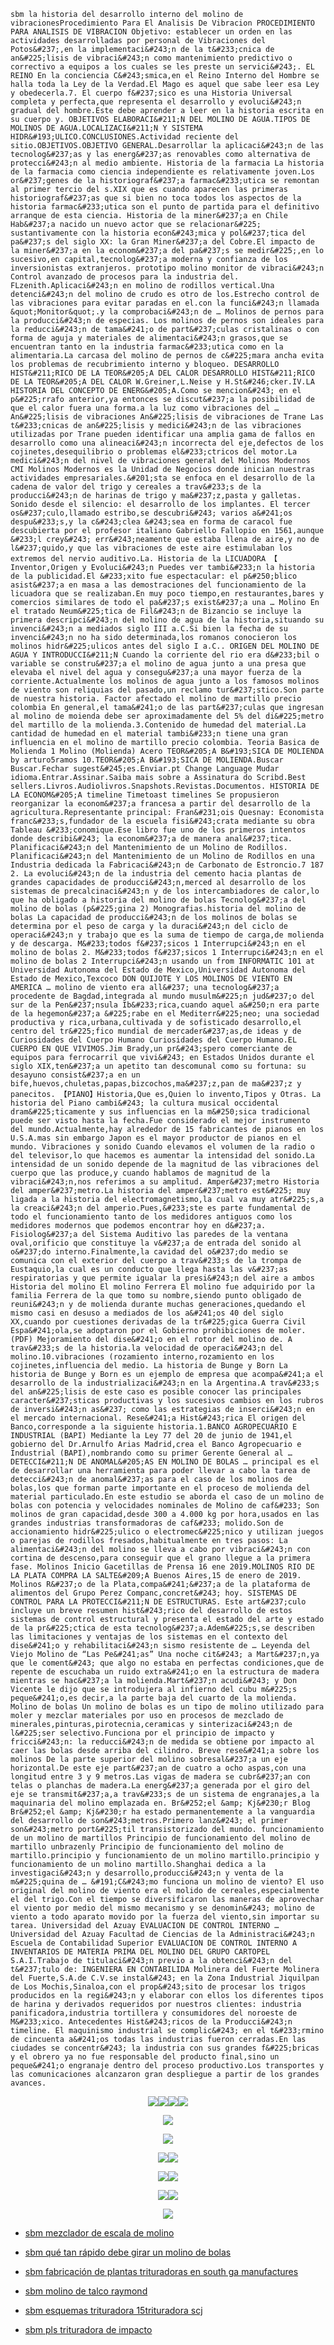 
```
sbm la historia del desarrollo interno del molino de vibracionesProcedimiento Para El Analisis De Vibracion PROCEDIMIENTO PARA ANALISIS DE VIBRACION Objetivo: establecer un orden en las actividades desarrolladas por personal de Vibraciones del Potos&#237;,en la implementaci&#243;n de la t&#233;cnica de an&#225;lisis de vibraci&#243;n como mantenimiento predictivo o correctivo a equipos a los cuales se les preste un servici&#243;. EL REINO En la conciencia C&#243;smica,en el Reino Interno del Hombre se halla toda la Ley de la Verdad.El Mago es aquel que sabe leer esa Ley y obedecerla.7. El cuerpo f&#237;sico es una Historia Universal completa y perfecta,que representa el desarrollo y evoluci&#243;n gradual del hombre.Este debe aprender a leer en la historia escrita en su cuerpo y. OBJETIVOS ELABORACI&#211;N DEL MOLINO DE AGUA.TIPOS DE MOLINOS DE AGUA.LOCALIZACI&#211;N Y SISTEMA HIDR&#193;ULICO.CONCLUSIONES.Actividad reciente del sitio.OBJETIVOS.OBJETIVO GENERAL.Desarrollar la aplicaci&#243;n de las tecnolog&#237;as y las energ&#237;as renovables como alternativa de protecci&#243;n al medio ambiente. Historia de la farmacia La historia de la farmacia como ciencia independiente es relativamente joven.Los or&#237;genes de la historiograf&#237;a farmac&#233;utica se remontan al primer tercio del s.XIX que es cuando aparecen las primeras historiograf&#237;as que si bien no toca todos los aspectos de la historia farmac&#233;utica son el punto de partida para el definitivo arranque de esta ciencia. Historia de la miner&#237;a en Chile Hab&#237;a nacido un nuevo actor que se relacionar&#225; sustantivamente con la historia econ&#243;mica y pol&#237;tica del pa&#237;s del siglo XX: la Gran Miner&#237;a del Cobre.El impacto de la miner&#237;a en la econom&#237;a del pa&#237;s se medir&#225;,en lo sucesivo,en capital,tecnolog&#237;a moderna y confianza de los inversionistas extranjeros. prototipo molino monitor de vibraci&#243;n Control avanzado de procesos para la industria del. FLzenith.Aplicaci&#243;n en molino de rodillos vertical.Una detenci&#243;n del molino de crudo es otro de los.Estrecho control de las vibraciones para evitar paradas en el.con la funci&#243;n llamada &quot;Monitor&quot;.y la comprobaci&#243;n de … Molinos de pernos para la producci&#243;n de especias. Los molinos de pernos son ideales para la reducci&#243;n de tama&#241;o de part&#237;culas cristalinas o con forma de aguja y materiales de alimentaci&#243;n grasos,que se encuentran tanto en la industria farmac&#233;utica como en la alimentaria.La carcasa del molino de pernos de c&#225;mara ancha evita los problemas de recubrimiento interno y bloqueo. DESARROLLO HIST&#211;RICO DE LA TEOR&#205;A DEL CALOR DESARROLLO HIST&#211;RICO DE LA TEOR&#205;A DEL CALOR W.Greiner,L.Neise y H.St&#246;cker.IV.LA HISTORIA DEL CONCEPTO DE ENERG&#205;A.Como se mencion&#243; en el p&#225;rrafo anterior,ya entonces se discut&#237;a la posibilidad de que el calor fuera una forma.a la luz como vibraciones del … An&#225;lisis de vibraciones An&#225;lisis de vibraciones de Trane Las t&#233;cnicas de an&#225;lisis y medici&#243;n de las vibraciones utilizadas por Trane pueden identificar una amplia gama de fallos en desarrollo como una alineaci&#243;n incorrecta del eje,defectos de los cojinetes,desequilibrio o problemas el&#233;ctricos del motor.La medici&#243;n del nivel de vibraciones general del Molinos Modernos CMI Molinos Modernos es la Unidad de Negocios donde inician nuestras actividades empresariales.&#201;sta se enfoca en el desarrollo de la cadena de valor del trigo y cereales a trav&#233;s de la producci&#243;n de harinas de trigo y ma&#237;z,pasta y galletas. Sonido desde el silencio: el desarrollo de los implantes. El tercer os&#237;culo,llamado estribo,se descubri&#243; varios a&#241;os despu&#233;s,y la c&#243;clea &#243;sea en forma de caracol fue descubierta por el profesor italiano Gabriello Fallopio en 1561,aunque &#233;l crey&#243; err&#243;neamente que estaba llena de aire,y no de l&#237;quido,y que las vibraciones de este aire estimulaban los extremos del nervio auditivo.La. Historia de la LICUADORA 【 Inventor,Origen y Evoluci&#243;n Puedes ver tambi&#233;n la historia de la publicidad.El &#233;xito fue espectacular: el p&#250;blico asist&#237;a en masa a las demostraciones del funcionamiento de la licuadora que se realizaban.En muy poco tiempo,en restaurantes,bares y comercios similares de todo el pa&#237;s exist&#237;a una … Molino En el tratado Neum&#225;tica de Fil&#243;n de Bizancio se incluye la primera descripci&#243;n del molino de agua de la historia,situando su invenci&#243;n a mediados siglo III a.C.Si bien la fecha de su invenci&#243;n no ha sido determinada,los romanos conocieron los molinos hidr&#225;ulicos antes del siglo I a.C.. ORIGEN DEL MOLINO DE AGUA Y INTRODUCCI&#211;N Cuando la corriente del rio era d&#233;bil o variable se constru&#237;a el molino de agua junto a una presa que elevaba el nivel del agua y consegu&#237;a una mayor fuerza de la corriente.Actualmente los molinos de agua junto a los famosos molinos de viento son reliquias del pasado,un reclamo tur&#237;stico.Son parte de nuestra historia. Factor afectado el molino de martillo precio colombia En general,el tama&#241;o de las part&#237;culas que ingresan al molino de moienda debe ser aproximadamente del 5% del di&#225;metro del martillo de la molienda.3.Contenido de humedad del material.La cantidad de humedad en el material tambi&#233;n tiene una gran influencia en el molino de martillo precio colombia. Teoria Basica de Molienda 1 Molino (Molienda) Acero TEOR&#205;A B&#193;SICA DE MOLIENDA by arturo5ramos 10.TEOR&#205;A B&#193;SICA DE MOLIENDA.Buscar Buscar.Fechar sugest&#245;es.Enviar.pt Change Language Mudar idioma.Entrar.Assinar.Saiba mais sobre a Assinatura do Scribd.Best sellers.Livros.Audiolivros.Snapshots.Revistas.Documentos. HISTORIA DE LA ECONOM&#205;A timeline Timetoast timelines Se propusieron reorganizar la econom&#237;a francesa a partir del desarrollo de la agricultura.Representante principal: Fran&#231;ois Quesnay: Economista franc&#233;s,fundador de la escuela fisi&#243;crata mediante su obra Tableau &#233;conomique.Ese libro fue uno de los primeros intentos donde describi&#243; la econom&#237;a de manera anal&#237;tica. Planificaci&#243;n del Mantenimiento de un Molino de Rodillos. Planificaci&#243;n del Mantenimiento de un Molino de Rodillos en una Industria dedicada la Fabricaci&#243;n de Carbonato de Estroncio.7 187 2. La evoluci&#243;n de la industria del cemento hacia plantas de grandes capacidades de producci&#243;n,merced al desarrollo de los sistemas de precalcinaci&#243;n y de los intercambiadores de calor,lo que ha obligado a historia del molino de bolas Tecnolog&#237;a del molino de bolas (p&#225;gina 2) Monografias.historia del molino de bolas La capacidad de producci&#243;n de los molinos de bolas se determina por el peso de carga y la duraci&#243;n del ciclo de operaci&#243;n y trabajo que es la suma de tiempo de carga,de molienda y de descarga. M&#233;todos f&#237;sicos 1 Interrupci&#243;n en el molino de bolas 2. M&#233;todos f&#237;sicos 1 Interrupci&#243;n en el molino de bolas 2 Interrupci&#243;n usando un from INFORMATIC 101 at Universidad Autonoma del Estado de Mexico,Universidad Autonoma del Estado de Mexico,Texcoco DON QUIJOTE Y LOS MOLINOS DE VIENTO EN AMERICA … molino de viento era all&#237; una tecnolog&#237;a procedente de Bagdad,integrada al mundo musulm&#225;n jud&#237;o del sur de la Pen&#237;nsula Ib&#233;rica,cuando aquel a&#250;n era parte de la hegemon&#237;a &#225;rabe en el Mediterr&#225;neo; una sociedad productiva y rica,urbana,cultivada y de sofisticado desarrollo,el centro del tr&#225;fico mundial de mercader&#237;as,de ideas y de Curiosidades del Cuerpo Humano Curiosidades del Cuerpo Humano.EL CUERPO EN QUE VIVIMOS.Jim Brady,un pr&#243;spero comerciante de equipos para ferrocarril que vivi&#243; en Estados Unidos durante el siglo XIX,ten&#237;a un apetito tan descomunal como su fortuna: su desayuno consist&#237;a en un bife,huevos,chuletas,papas,bizcochos,ma&#237;z,pan de ma&#237;z y panecitos. 【PIANO】Historia,Que es,Quien lo invento,Tipos y Otras. La historia del Piano cambi&#243; la cultura musical occidental dram&#225;ticamente y sus influencias en la m&#250;sica tradicional puede ser visto hasta la fecha.Fue considerado el mejor instrumento del mundo.Actualmente,hay alrededor de 15 fabricantes de pianos en los U.S.A.mas sin embargo Japon es el mayor productor de pianos en el mundo. Vibraciones y sonido Cuando elevamos el volumen de la radio o del televisor,lo que hacemos es aumentar la intensidad del sonido.La intensidad de un sonido depende de la magnitud de las vibraciones del cuerpo que las produce,y cuando hablamos de magnitud de la vibraci&#243;n,nos referimos a su amplitud. Amper&#237;metro Historia del amper&#237;metro.La historia del amper&#237;metro est&#225; muy ligada a la historia del electromagnetismo,la cual va muy atr&#225;s,a la creaci&#243;n del amperio.Pues,&#233;ste es parte fundamental de todo el funcionamiento tanto de los medidores antiguos como los medidores modernos que podemos encontrar hoy en d&#237;a. Fisiolog&#237;a del Sistema Auditivo las paredes de la ventana oval,orificio que constituye la v&#237;a de entrada del sonido al o&#237;do interno.Finalmente,la cavidad del o&#237;do medio se comunica con el exterior del cuerpo a trav&#233;s de la trompa de Eustaquio,la cual es un conducto que llega hasta las v&#237;as respiratorias y que permite igualar la presi&#243;n del aire a ambos Historia del molino El molino Ferrera El molino fue adquirido por la familia Ferrera de la que tomo su nombre,siendo punto obligado de reuni&#243;n y de molienda durante muchas generaciones,quedando el mismo casi en desuso a mediados de los a&#241;os 40 del siglo XX,cuando por cuestiones derivadas de la tr&#225;gica Guerra Civil Espa&#241;ola,se adoptaron por el Gobierno prohibiciones de moler. (PDF) Mejoramiento del dise&#241;o en el rotor del molino de. A trav&#233;s de la historia.la velocidad de operaci&#243;n del molino.10.vibraciones (rozamiento interno,rozamiento en los cojinetes,influencia del medio. La historia de Bunge y Born La historia de Bunge y Born es un ejemplo de empresa que acompa&#241;a el desarrollo de la industrializaci&#243;n en la Argentina.A trav&#233;s del an&#225;lisis de este caso es posible conocer las principales caracter&#237;sticas productivas y los sucesivos cambios en los rubros de inversi&#243;n as&#237; como las estrategias de inserci&#243;n en el mercado internacional. Rese&#241;a Hist&#243;rica El origen del Banco,corresponde a la siguiente historia.1.BANCO AGROPECUARIO E INDUSTRIAL (BAPI) Mediante la Ley 77 del 20 de junio de 1941,el gobierno del Dr.Arnulfo Arias Madrid,crea el Banco Agropecuario e Industrial (BAPI),nombrando como su primer Gerente General al … DETECCI&#211;N DE ANOMAL&#205;AS EN MOLINO DE BOLAS … principal es el de desarrollar una herramienta para poder llevar a cabo la tarea de detecci&#243;n de anomal&#237;as para el caso de los molinos de bolas,los que forman parte importante en el proceso de molienda del material particulado.En este estudio se aborda el caso de un molino de bolas con potencia y velocidades nominales de Molino de caf&#233; Son molinos de gran capacidad,desde 300 a 4.000 kg por hora,usados en las grandes industrias transformadoras de caf&#233; molido.Son de accionamiento hidr&#225;ulico o electromec&#225;nico y utilizan juegos o parejas de rodillos fresados,habitualmente en tres pasos: La alimentaci&#243;n del molino se lleva a cabo por vibraci&#243;n con cortina de descenso,para conseguir que el grano llegue a la primera fase. Molinos Inicio Gacetillas de Prensa 16 ene 2019.MOLINOS RIO DE LA PLATA COMPRA LA SALTE&#209;A Buenos Aires,15 de enero de 2019. Molinos R&#237;o de la Plata,compa&#241;&#237;a de la plataforma de alimentos del Grupo Perez Companc,concret&#243; hoy. SISTEMAS DE CONTROL PARA LA PROTECCI&#211;N DE ESTRUCTURAS. Este art&#237;culo incluye un breve resumen hist&#243;rico del desarrollo de estos sistemas de control estructural y presenta el estado del arte y estado de la pr&#225;ctica de esta tecnolog&#237;a.Adem&#225;s,se describen las limitaciones y ventajas de los sistemas en el contexto del dise&#241;o y rehabilitaci&#243;n sismo resistente de … Leyenda del Viejo Molino de “Las Pe&#241;as” Una noche cit&#243; a Mart&#237;n,ya que le coment&#243; que algo no estaba en perfectas condiciones,que de repente de escuchaba un ruido extra&#241;o en la estructura de madera mientras se hac&#237;a la molienda.Mart&#237;n acudi&#243; y Don Vicente le dijo que se introdujera al infierno del cubu m&#225;s peque&#241;o,es decir,a la parte baja del cuarto de la molienda. Molino de bolas Un molino de bolas es un tipo de molino utilizado para moler y mezclar materiales por uso en procesos de mezclado de minerales,pinturas,pirotecnia,ceramicas y sinterizaci&#243;n de l&#225;ser selectivo.Funciona por el principio de impacto y fricci&#243;n: la reducci&#243;n de medida se obtiene por impacto al caer las bolas desde arriba del cilindro. Breve rese&#241;a sobre los molinos De la parte superior del molino sobresal&#237;a un eje horizontal.De este eje part&#237;an de cuatro a ocho aspas,con una longitud entre 3 y 9 metros.Las vigas de madera se cubr&#237;an con telas o planchas de madera.La energ&#237;a generada por el giro del eje se transmit&#237;a,a trav&#233;s de un sistema de engranajes,a la maquinaria del molino emplazada en. Br&#252;el &amp; Kj&#230;r Blog Br&#252;el &amp; Kj&#230;r ha estado permanentemente a la vanguardia del desarrollo de son&#243;metros.Primero lanz&#243; el primer son&#243;metro port&#225;til transistorizado del mundo. funcionamiento de un molino de martillos Principio de funcionamiento del molino de martillo unbrazenly Principio de funcionamiento del molino de martillo.principio y funcionamiento de un molino martillo.principio y funcionamiento de un molino martillo.Shanghai dedica a la investigaci&#243;n y desarrollo,producci&#243;n y venta de la m&#225;quina de … &#191;C&#243;mo funciona un molino de viento? El uso original del molino de viento era el molido de cereales,especialmente el del trigo.Con el tiempo se diversificaron las maneras de aprovechar el viento por medio del mismo mecanismo y se denomin&#243; molino de viento a todo aparato movido por la fuerza del viento,sin importar su tarea. Universidad del Azuay EVALUACION DE CONTROL INTERNO … Universidad del Azuay Facultad de Ciencias de la Administraci&#243;n Escuela de Contabilidad Superior EVALUACION DE CONTROL INTERNO A INVENTARIOS DE MATERIA PRIMA DEL MOLINO DEL GRUPO CARTOPEL S.A.I.Trabajo de titulaci&#243;n previo a la obtenci&#243;n del t&#237;tulo de: INGENIERA EN CONTABILIDA Molinera del Fuerte Molinera del Fuerte,S.A.de C.V.se instal&#243; en la Zona Industrial Jiquilpan de Los Mochis,Sinaloa,con el prop&#243;sito de procesar los trigos producidos en la regi&#243;n y elaborar con ellos los diferentes tipos de harina y derivados requeridos por nuestros clientes: industria panificadora,industria tortillera y consumidores del noroeste de M&#233;xico. Antecedentes Hist&#243;ricos de la Producci&#243;n timeline. El maquinismo industrial se complic&#243; en el t&#233;rmino de cincuenta a&#241;os todas las industrias fueron cerradas.En las ciudades se concentr&#243; la industria con sus grandes f&#225;bricas y el obrero ya no fue responsable del producto final,sino un peque&#241;o engranaje dentro del proceso productivo.Los transportes y las comunicaciones alcanzaron gran despliegue a partir de los grandes avances. 
```

<div align="center">

<a href="https://es-mill.shibang-china.com/github&k=sbm+la+historia+del+desarrollo+interno+del+molino+de+vibraciones"><img src="https://static.shibang-china.com/es/mill/index.jpg"></a><a href="https://es-mill.shibang-china.com/materials.htmlgithub&k=sbm+la+historia+del+desarrollo+interno+del+molino+de+vibraciones"><img src="https://static.shibang-china.com/es/mill/materials.jpg"></a><a href="https://es-mill.shibang-china.com/about.htmlgithub&k=sbm+la+historia+del+desarrollo+interno+del+molino+de+vibraciones"><img src="https://static.shibang-china.com/es/mill/about.jpg"></a><a href="https://es-mill.shibang-china.com/contact.htmlgithub&k=sbm+la+historia+del+desarrollo+interno+del+molino+de+vibraciones"><img src="https://static.shibang-china.com/es/mill/contact.jpg"></a>

<a href="https://es-mill.shibang-china.com/github&k=sbm+la+historia+del+desarrollo+interno+del+molino+de+vibraciones"><img src="https://static.shibang-china.com/es/mill/banner.jpg"></a>

<a href="https://swt.shibang-china.com/github&k=sbm+la+historia+del+desarrollo+interno+del+molino+de+vibraciones"><img src="https://static.shibang-china.com/es/mill/chat.jpg"></a>

<a href="https://es-mill.shibang-china.com/products/vertical-roller-mill.htmlgithub&k=sbm+la+historia+del+desarrollo+interno+del+molino+de+vibraciones"><img src="https://static.shibang-china.com/es/mill/vertical.jpg"></a><a href="https://es-mill.shibang-china.com/products/raymond-mill.htmlgithub&k=sbm+la+historia+del+desarrollo+interno+del+molino+de+vibraciones"><img src="https://static.shibang-china.com/es/mill/raymond.jpg"></a>

<a href="https://es-mill.shibang-china.com/products/ultrafine-grinding-mill.htmlgithub&k=sbm+la+historia+del+desarrollo+interno+del+molino+de+vibraciones"><img src="https://static.shibang-china.com/es/mill/ultrafine.jpg"></a><a href="https://es-mill.shibang-china.com/products/trapezium-grinding-mill.htmlgithub&k=sbm+la+historia+del+desarrollo+interno+del+molino+de+vibraciones"><img src="https://static.shibang-china.com/es/mill/trapezium.jpg"></a>

<a href="https://es-mill.shibang-china.com/products/ball-mill.htmlgithub&k=sbm+la+historia+del+desarrollo+interno+del+molino+de+vibraciones"><img src="https://static.shibang-china.com/es/mill/ball.jpg"></a><a href="https://es-mill.shibang-china.com/products/hammer-mill.htmlgithub&k=sbm+la+historia+del+desarrollo+interno+del+molino+de+vibraciones"><img src="https://static.shibang-china.com/es/mill/hammer.jpg"></a>

<a href="https://swt.shibang-china.com/github&k=sbm+la+historia+del+desarrollo+interno+del+molino+de+vibraciones"><img src="https://static.shibang-china.com/es/mill/case.jpg"></a>

</div>


* [sbm mezclador de escala de molino](sbm%20mezclador%20de%20escala%20de%20molino.md)

* [sbm qué tan rápido debe girar un molino de bolas](sbm%20qu%C3%A9%20tan%20r%C3%A1pido%20debe%20girar%20un%20molino%20de%20bolas.md)

* [sbm fabricación de plantas trituradoras en south ga manufactures](sbm%20fabricaci%C3%B3n%20de%20plantas%20trituradoras%20en%20south%20ga%20manufactures.md)

* [sbm molino de talco raymond](sbm%20molino%20de%20talco%20raymond.md)

* [sbm esquemas trituradora 15trituradora scj](sbm%20esquemas%20trituradora%2015trituradora%20scj.md)

* [sbm pls trituradora de impacto](sbm%20pls%20trituradora%20de%20impacto.md)